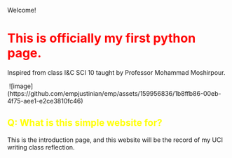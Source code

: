 Welcome!
</head>
<body>
    <h1 style="color:red;">This is officially my first python page.</h1>
    <p>Inspired from class I&C SCI 10 taught by Professor Mohammad Moshirpour.</p>
<Image>
   ![image](https://github.com/empjustinian/emp/assets/159956836/1b8ffb86-00eb-4f75-aee1-e2ce3810fc46)

<h2 style="color:yellow;">Q: What is this simple website for?</h2>
    <p>This is the introduction page, and this website will be the record of my UCI writing class reflection.</p>
</body>
</html>
